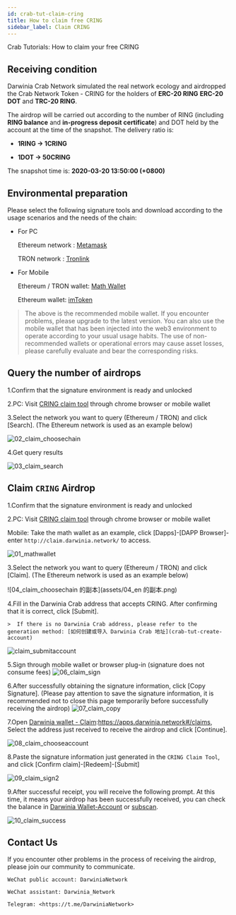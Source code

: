 ```yaml
---
id: crab-tut-claim-cring
title: How to claim free CRING
sidebar_label: Claim CRING
---
```


Crab Tutorials: How to claim your free CRING

## Receiving condition

Darwinia Crab Network simulated the real network ecology and airdropped the Crab Network Token - CRING for the holders of **ERC-20 RING** **ERC-20 DOT** and **TRC-20 RING**.

The airdrop will be carried out according to the number of RING (including **RING balance** and **in-progress deposit certificate**) and DOT held by the account at the time of the snapshot. The delivery ratio is:

- **1RING -> 1CRING**

- **1DOT -> 50CRING**

The snapshot time is: **2020-03-20 13:50:00 (+0800)**

## Environmental preparation

Please select the following signature tools and download according to the usage scenarios and the needs of the chain:

- For PC 

    Ethereum network : [Metamask](https://metamask.io/)

    TRON network : [Tronlink](https://www.tronlink.org/)

- For Mobile

    Ethereum / TRON wallet: [Math Wallet](http://www.mathwallet.org/)
    
    Ethereum wallet: [imToken](https://token.im/)

> The above is the recommended mobile wallet. If you encounter problems, please upgrade to the latest version. You can also use the mobile wallet that has been injected into the web3 environment to operate according to your usual usage habits. The use of non-recommended wallets or operational errors may cause asset losses, please carefully evaluate and bear the corresponding risks.

## Query the number of airdrops

1.Confirm that the signature environment is ready and unlocked

2.PC: Visit [CRING claim tool](http://claim.darwinia.network/) through chrome browser or mobile wallet

3.Select the network you want to query (Ethereum / TRON) and click [Search]. (The Ethereum network is used as an example below)

![02_claim_choosechain](assets/02_en.png)

4.Get query results

![03_claim_search](assets/03_en.png)

## Claim `CRING` Airdrop

1.Confirm that the signature environment is ready and unlocked

2.PC: Visit [CRING claim tool](http://claim.darwinia.network/) through chrome browser or mobile wallet

  Mobile: Take the math wallet as an example, click [Dapps]-[DAPP Browser]-enter `http://claim.darwinia.network/` to access.

![01_mathwallet](assets/01_en.png)

3.Select the network you want to query (Ethereum / TRON) and click [Claim]. (The Ethereum network is used as an example below)

![04_claim_choosechain 的副本](assets/04_en 的副本.png)

4.Fill in the Darwinia Crab address that accepts CRING. After confirming that it is correct, click [Submit].

    > ️ If there is no Darwinia Crab address, please refer to the generation method: [如何创建或导入 Darwinia Crab 地址](crab-tut-create-account)

![claim_submitaccount](assets/05_en.png)

5.Sign through mobile wallet or browser plug-in (signature does not consume fees)
![06_claim_sign](assets/06_en.png)

6.After successfully obtaining the signature information, click [Copy Signature]. (Please pay attention to save the signature information, it is recommended not to close this page temporarily before successfully receiving the airdrop)
![07_claim_copy](assets/07_en.png)

7.Open [Darwinia wallet - Claim](https://apps.darwinia.network#/claims):<https://apps.darwinia.network#/claims>, Select the address just received to receive the airdrop and click [Continue].

![08_claim_chooseaccount](assets/08_en.png)

8.Paste the signature information just generated in the `CRING Claim Tool`, and click [Confirm claim]-[Redeem]-[Submit]

![09_claim_sign2](assets/09_en.png)

9.After successful receipt, you will receive the following prompt. At this time, it means your airdrop has been successfully received, you can check the balance in [Darwinia Wallet-Account](https://apps.darwinia.network#/accounts) or [subscan](https://crab.subscan.io/).

![10_claim_success](assets/10_en.png)

## Contact Us

If you encounter other problems in the process of receiving the airdrop, please join our community to communicate.

    WeChat public account: DarwiniaNetwork
    
    WeChat assistant: Darwinia_Network
    
    Telegram: <https://t.me/DarwiniaNetwork>
